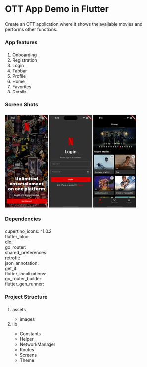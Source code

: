 <h1 align="left">OTT App Demo in Flutter</h1>

###

<p align="left">Create an OTT application where it shows the available movies and performs other functions.</p>

###

<h3 align="left">App features</h3>

###

<p align="left">
<ol>
  <li style="text-decoration:line-through">Onboarding</li>
<li>Registration</li>
<li>Login</li>
<li>Tabbar</li>
<li>Profile</li>
<li>Home</li>
<li>Favorites</li>
<li>Details</li>
</ol>
</p>

###

<h3 align="left">Screen Shots</h3>

###

<div align="left">
  <img src="https://github.com/debabrataroy1/movie_flutter_demo/blob/main/screenshots/onboarding.jpg?raw=true" height="300" alt="onboarding"  />
  <img src="https://github.com/debabrataroy1/movie_flutter_demo/blob/main/screenshots/login.jpg?raw=true" height="300" alt="onboarding"  />
  <img src="https://github.com/debabrataroy1/movie_flutter_demo/blob/main/screenshots/home.jpg?raw=true" height="300" alt="onboarding"  />

</div>

###

<h3 align="left">Dependencies</h3>

###

<p align="left">cupertino_icons: ^1.0.2<br>  flutter_bloc:<br>  dio:<br>  go_router:<br>  shared_preferences:<br>  retrofit:<br>  json_annotation:
<br> get_it: <br> flutter_localizations: <br> go_router_builder: <br> flutter_gen_runner:
</p>

###

<h3 align="left">Project Structure</h3>

###

<ol>
  <li>assets</li>
<ul>
  <li>images</li>
</ul> 
  <li>lib</li>
<ul>
  <li>Constants</li>
<li>Helper</li>
<li>NetworkManager</li>
<li>Routes</li>
<li>Screens</li>
<li>Theme</li>
</ul> 
</ol> 

###
